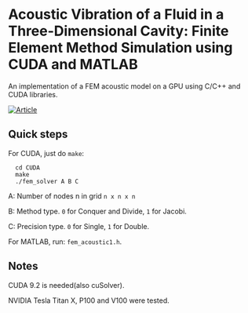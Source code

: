 # Acoustic Vibration of a Fluid in a Three-Dimensional Cavity: Finite Element Method Simulation using CUDA and MATLAB

An implementation of a FEM acoustic model on a GPU using C/C++ and CUDA libraries.

[![Article](https://img.shields.io/badge/ieee-article-blue.svg)](https://www.google.com) 

## Quick steps
For CUDA, just do `make`:

```
  cd CUDA
  make
  ./fem_solver A B C
 ```
 
 A: Number of nodes n in grid `n x n x n`
 
 B: Method type. `0` for Conquer and Divide, `1` for Jacobi. 
 
 C: Precision type. `0` for Single, `1` for Double. 

For MATLAB, run: `fem_acoustic1.h`.

## Notes
CUDA 9.2 is needed(also cuSolver).

NVIDIA Tesla Titan X, P100 and V100 were tested.

